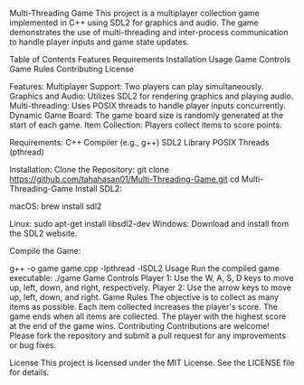 Multi-Threading Game
This project is a multiplayer collection game implemented in C++ using SDL2 for graphics and audio. The game demonstrates the use of multi-threading and inter-process communication to handle player inputs and game state updates.

Table of Contents
Features
Requirements
Installation
Usage
Game Controls
Game Rules
Contributing
License

Features:
Multiplayer Support: Two players can play simultaneously.
Graphics and Audio: Utilizes SDL2 for rendering graphics and playing audio.
Multi-threading: Uses POSIX threads to handle player inputs concurrently.
Dynamic Game Board: The game board size is randomly generated at the start of each game.
Item Collection: Players collect items to score points.

Requirements:
C++ Compiler (e.g., g++)
SDL2 Library
POSIX Threads (pthread)

Installation:
Clone the Repository:
git clone https://github.com/tahahasan01/Multi-Threading-Game.git
cd Multi-Threading-Game
Install SDL2:

macOS:
brew install sdl2

Linux:
sudo apt-get install libsdl2-dev
Windows: Download and install from the SDL2 website.

Compile the Game:


g++ -o game game.cpp -lpthread -lSDL2
Usage
Run the compiled game executable:
./game
Game Controls
Player 1: Use the W, A, S, D keys to move up, left, down, and right, respectively.
Player 2: Use the arrow keys to move up, left, down, and right.
Game Rules
The objective is to collect as many items as possible.
Each item collected increases the player's score.
The game ends when all items are collected.
The player with the highest score at the end of the game wins.
Contributing
Contributions are welcome! Please fork the repository and submit a pull request for any improvements or bug fixes.

License
This project is licensed under the MIT License. See the LICENSE file for details.
